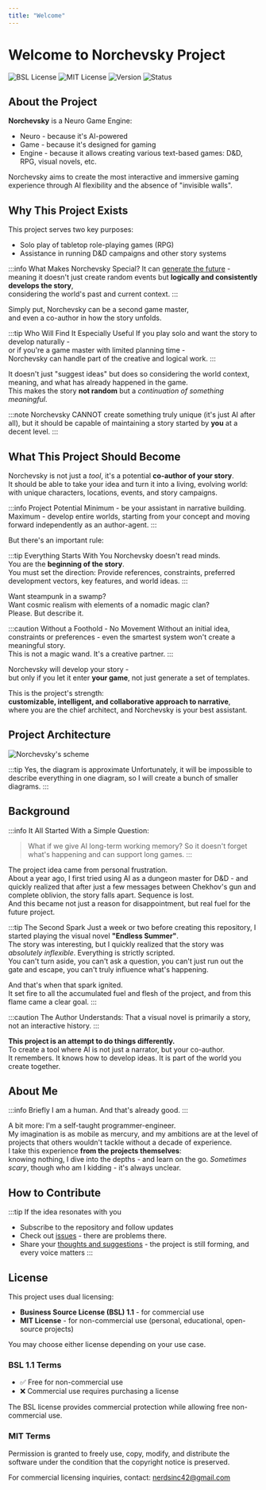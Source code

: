 ```yaml
---
title: "Welcome"
---
```

# Welcome to Norchevsky Project

![BSL License](https://img.shields.io/badge/License-BSL_1.1-blue.svg)
![MIT License](https://img.shields.io/badge/License-MIT-yellow.svg)
![Version](https://img.shields.io/badge/Version-0.0.1-green.svg)
![Status](https://img.shields.io/badge/Status-Pre_Alpha-red.svg)

## About the Project

**Norchevsky** is a Neuro Game Engine:
- Neuro - because it's AI-powered
- Game - because it's designed for gaming
- Engine - because it allows creating various text-based games: D&D, RPG, visual novels, etc.

Norchevsky aims to create the most interactive and immersive gaming experience through AI flexibility and the absence of "invisible walls".

## Why This Project Exists

This project serves two key purposes:
- Solo play of tabletop role-playing games (RPG)
- Assistance in running D&D campaigns and other story systems

:::info What Makes Norchevsky Special?
It can [generate the future](/blog/the-idea-of-agent-stories) -  
meaning it doesn't just create random events but **logically and consistently develops the story**,  
considering the world's past and current context.
:::

Simply put, Norchevsky can be a second game master,  
and even a co-author in how the story unfolds.

:::tip Who Will Find It Especially Useful
If you play solo and want the story to develop naturally -  
or if you're a game master with limited planning time -  
Norchevsky can handle part of the creative and logical work.
:::

It doesn't just "suggest ideas" but does so considering the world context,  
meaning, and what has already happened in the game.  
This makes the story **not random** but a _continuation of something meaningful_.

:::note
Norchevsky CANNOT create something truly unique (it's just AI after all), but it should be capable of maintaining a story started by **you** at a decent level.
:::

## What This Project Should Become

Norchevsky is not just a _tool_, it's a potential **co-author of your story**.  
It should be able to take your idea and turn it into a living, evolving world:  
with unique characters, locations, events, and story campaigns.

:::info Project Potential
Minimum - be your assistant in narrative building.  
Maximum - develop entire worlds, starting from your concept and moving forward independently as an author-agent.
:::

But there's an important rule:

:::tip Everything Starts With You
Norchevsky doesn't read minds.  
You are the **beginning of the story**.  
You must set the direction: Provide references, constraints, preferred development vectors, key features, and world ideas.
:::

Want steampunk in a swamp?  
Want cosmic realism with elements of a nomadic magic clan?  
Please. But describe it.

:::caution Without a Foothold - No Movement
Without an initial idea, constraints or preferences - even the smartest system won't create a meaningful story.  
This is not a magic wand. It's a creative partner.
:::

Norchevsky will develop your story -  
but only if you let it enter **your game**, not just generate a set of templates.

This is the project's strength:  
**customizable, intelligent, and collaborative approach to narrative**,  
where you are the chief architect, and Norchevsky is your best assistant.

## Project Architecture

![Norchevsky's scheme](./assets/scheme_norchevsky_en.png)

:::tip Yes, the diagram is approximate
Unfortunately, it will be impossible to describe everything in one diagram, so I will create a bunch of smaller diagrams.
:::

## Background

:::info It All Started With a Simple Question:
> What if we give AI long-term working memory?
> So it doesn't forget what's happening and can support long games.
:::

The project idea came from personal frustration.  
About a year ago, I first tried using AI as a dungeon master for D&D - and quickly realized that after just a few messages between Chekhov's gun and complete oblivion, the story falls apart. Sequence is lost.  
And this became not just a reason for disappointment, but real fuel for the future project.

:::tip The Second Spark
Just a week or two before creating this repository, I started playing the visual novel **"Endless Summer"**.  
The story was interesting, but I quickly realized that the story was *absolutely inflexible*. Everything is strictly scripted.  
You can't turn aside, you can't ask a question, you can't just run out the gate and escape, you can't truly influence what's happening.

And that's when that spark ignited.  
It set fire to all the accumulated fuel and flesh of the project, and from this flame came a clear goal.
:::

:::caution The Author Understands:
That a visual novel is primarily a story, not an interactive history.
:::

**This project is an attempt to do things differently.**  
To create a tool where AI is not just a narrator, but your co-author.  
It remembers. It knows how to develop ideas. It is part of the world you create together.

## About Me

:::info Briefly
I am a human. And that's already good.
:::

A bit more: I'm a self-taught programmer-engineer.  
My imagination is as mobile as mercury, and my ambitions are at the level of projects that others wouldn't tackle without a decade of experience.  
I take this experience **from the projects themselves**:  
knowing nothing, I dive into the depths - and learn on the go. _Sometimes scary_, though who am I kidding - it's always unclear.

## How to Contribute

:::tip If the idea resonates with you
- Subscribe to the repository and follow updates
- Check out [issues](https://github.com/teta42/Norchevsky/issues) - there are problems there.
- Share your [thoughts and suggestions](https://github.com/teta42/Norchevsky/discussions/categories/ideas) - the project is still forming, and every voice matters
:::

## License

This project uses dual licensing:

- **Business Source License (BSL) 1.1** - for commercial use
- **MIT License** - for non-commercial use (personal, educational, open-source projects)

You may choose either license depending on your use case.

### BSL 1.1 Terms
- ✅ Free for non-commercial use
- ❌ Commercial use requires purchasing a license

The BSL license provides commercial protection while allowing free non-commercial use.

### MIT Terms
Permission is granted to freely use, copy, modify, and distribute the software under the condition that the copyright notice is preserved.

For commercial licensing inquiries, contact: nerdsinc42@gmail.com